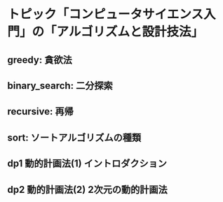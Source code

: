 # トピック「コンピュータサイエンス入門」の「アルゴリズムと設計技法」
## greedy: 貪欲法
## binary_search: 二分探索
## recursive: 再帰
## sort: ソートアルゴリズムの種類
## dp1 動的計画法(1) イントロダクション
## dp2 動的計画法(2) 2次元の動的計画法
